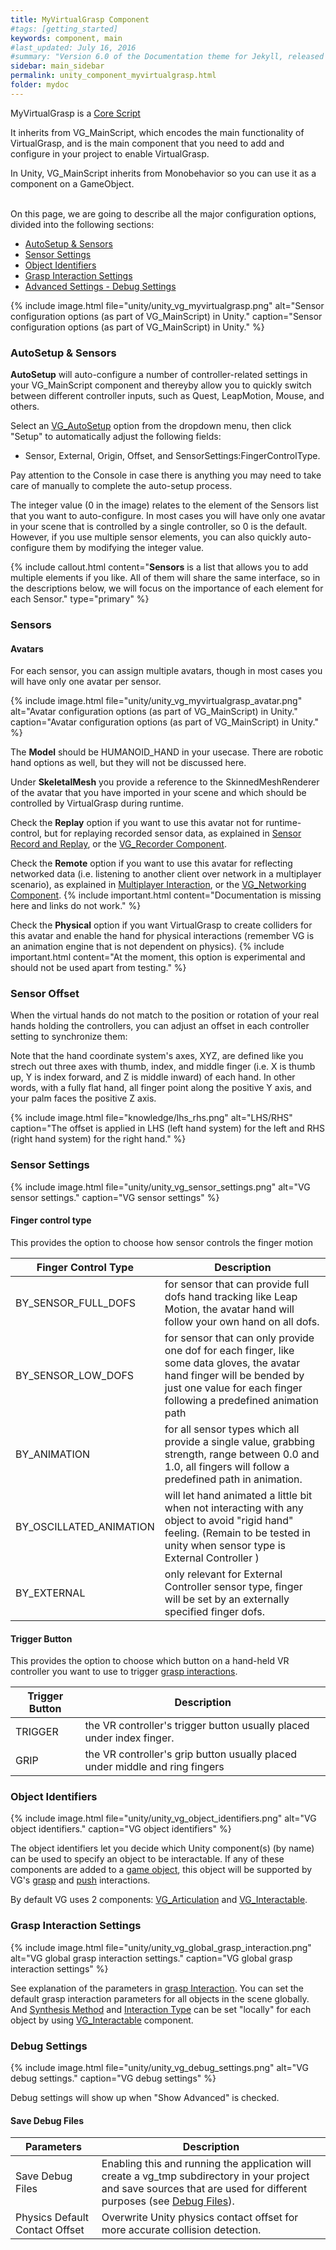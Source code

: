 ```yaml
---
title: MyVirtualGrasp Component
#tags: [getting_started]
keywords: component, main
#last_updated: July 16, 2016
#summary: "Version 6.0 of the Documentation theme for Jekyll, released July 4, 2016, implements relative links so you can view the files offline or on any server without configuring urls and baseurls. Additionally, you can store pages in subdirectories. Templates for alerts and images are available."
sidebar: main_sidebar
permalink: unity_component_myvirtualgrasp.html
folder: mydoc
---
```


MyVirtualGrasp is a <a href="#" data-toggle="tooltip" data-original-title="{{site.data.glossary.CoreScript}}">Core Script</a>

It inherits from VG_MainScript, which encodes the main functionality of VirtualGrasp, and is the main component that you need to add and configure in your project to enable VirtualGrasp.

In Unity, VG_MainScript inherits from Monobehavior so you can use it as a component on a GameObject.<br><br>
<!-- All the API functions you want to use in your own scripts can be accessed through VG_Controller. -->

On this page, we are going to describe all the major configuration options, divided into the following sections:

* [AutoSetup & Sensors](#sensor-setup)
* [Sensor Settings](#sensor-settings)
* [Object Identifiers](#object-identifiers)
* [Grasp Interaction Settings](#grasp-interaction-settings)
* [Advanced Settings - Debug Settings](#debug-settings)

{% include image.html file="unity/unity_vg_myvirtualgrasp.png" alt="Sensor configuration options (as part of VG_MainScript) in Unity." caption="Sensor configuration options (as part of VG_MainScript) in Unity." %}

### AutoSetup & Sensors

**AutoSetup** will auto-configure a number of controller-related settings in your VG_MainScript component and thereyby allow you to quickly switch between different controller inputs, such as Quest, LeapMotion, Mouse, and others.

Select an [VG_AutoSetup](/virtualgrasp_unityapi.html#vg_autosetup) option from the dropdown menu, then click "Setup" to automatically adjust the following fields:
* Sensor, External, Origin, Offset, and SensorSettings:FingerControlType.

Pay attention to the Console in case there is anything you may need to take care of manually to complete the auto-setup process.

The integer value (0 in the image) relates to the element of the Sensors list that you want to auto-configure.
In most cases you will have only one avatar in your scene that is controlled by a single controller, so 0 is the default. However, if you use multiple sensor elements, you can also quickly auto-configure them by modifying the integer value.

{% include callout.html content="**Sensors** is a list that allows you to add multiple elements if you like. All of them will share the same interface, so in the descriptions below, we will focus on the importance of each element for each Sensor." type="primary" %} 

<!--
<div class="panel-group" id="accordion1">
    <div class="panel panel-default">
        <div class="panel-heading">
            <h4 class="panel-title">
                <a class="noCrossRef accordion-toggle" data-toggle="collapse" data-parent="#accordion1" href="#collapseOne1">Show Image</a>
            </h4>
        </div>
        <div id="collapseOne1" class="panel-collapse collapse noCrossRef">
            <div class="panel-body">
                <img src="/images/unity/unity_vg_myvirtualgrasp.png">
            </div>
        </div>
    </div>
</div>
-->

### Sensors

#### Avatars

For each sensor, you can assign multiple avatars, though in most cases you will have only one avatar per sensor.

{% include image.html file="unity/unity_vg_myvirtualgrasp_avatar.png" alt="Avatar configuration options (as part of VG_MainScript) in Unity." caption="Avatar configuration options (as part of VG_MainScript) in Unity." %}

The **Model** should be HUMANOID_HAND in your usecase. There are robotic hand options as well, but they will not be discussed here.

Under **SkeletalMesh** you provide a reference to the SkinnedMeshRenderer of the avatar that you have imported in your scene and which should be controlled by VirtualGrasp during runtime.

Check the **Replay** option if you want to use this avatar not for runtime-control, but for replaying recorded sensor data, as explained in [Sensor Record and Replay](sensor_record_replay.html), or the [VG_Recorder Component](unity_component_vgrecorder.html).

Check the **Remote** option if you want to use this avatar for reflecting networked data (i.e. listening to another client over network in a multiplayer scenario), as explained in [Multiplayer Interaction](multiplayer_interaction.html), or the [VG_Networking Component](unity_component_vgnetworing.html).
{% include important.html content="Documentation is missing here and links do not work." %}

Check the **Physical** option if you want VirtualGrasp to create colliders for this avatar and enable the hand for physical interactions (remember VG is an animation engine that is not dependent on physics).
{% include important.html content="At the moment, this option is experimental and should not be used apart from testing." %}

### Sensor Offset

When the virtual hands do not match to the position or rotation of your real hands holding the controllers, you can adjust an offset in each controller setting to synchronize them:

Note that the hand coordinate system's axes, XYZ, are defined like you strech out three axes with thumb, index, and middle finger (i.e. X is thumb up, Y is index forward, and Z is middle inward) of each hand. In other words, with a fully flat hand, all finger point along the positive Y axis, and your palm faces the positive Z axis.

{% include image.html file="knowledge/lhs_rhs.png" alt="LHS/RHS" caption="The offset is applied in LHS (left hand system) for the left and RHS (right hand system) for the right hand." %}

### Sensor Settings

{% include image.html file="unity/unity_vg_sensor_settings.png" alt="VG sensor settings." caption="VG sensor settings" %}

#### Finger control type

This provides the option to choose how sensor controls the finger motion

| Finger Control Type | Description |
|-------|--------|
| BY_SENSOR_FULL_DOFS | for sensor that can provide full dofs hand tracking like Leap Motion, the avatar hand will follow your own hand on all dofs. | 
| BY_SENSOR_LOW_DOFS| for sensor that can only provide one dof for each finger, like some data gloves, the avatar hand finger will be bended by just one value for each finger following a predefined animation path | 
| BY_ANIMATION | for all sensor types which all provide a single value, grabbing strength, range between 0.0 and 1.0, all fingers will follow a predefined path in animation. | 
| BY_OSCILLATED_ANIMATION | will let hand animated a little bit when not interacting with any object to avoid "rigid hand" feeling. (Remain to be tested in unity when sensor type is External Controller ) | 
| BY_EXTERNAL | only relevant for External Controller sensor type, finger will be set by an externally specified finger dofs. | 


#### Trigger Button

This provides the option to choose which button on a hand-held VR controller you want to use to trigger [grasp interactions](grasp_interaction.html#background).

| Trigger Button | Description |
|-------|--------|
| TRIGGER | the VR controller's trigger button usually placed under index finger. | 
| GRIP| the VR controller's grip button usually placed under middle and ring fingers | 

### Object Identifiers
{% include image.html file="unity/unity_vg_object_identifiers.png" alt="VG object identifiers." caption="VG object identifiers" %}

The object identifiers let you decide which Unity component(s) (by name) can be used to specify an object to be interactable. 
If any of these components are added to a <a href="#" data-toggle="tooltip" data-original-title="{{site.data.glossary.GameObject}}">game object</a>,
this object will be supported by VG's [grasp](grasp_interaction.html) and [push](push_interaction.html) interactions.

By default VG uses 2 components: [VG_Articulation](unity_component_vgarticulation.html) and [VG_Interactable](unity_component_vginteractable.html).

### Grasp Interaction Settings

{% include image.html file="unity/unity_vg_global_grasp_interaction.png" alt="VG global grasp interaction settings." caption="VG global grasp interaction settings" %}

See explanation of the parameters in [grasp Interaction](grasp_interaction.html#grasp-interaction). 
You can set the default grasp interaction parameters for all objects in the scene globally. 
And <a href="#" data-toggle="tooltip" data-original-title="{{site.data.glossary.GraspSynthesisMethod}}">Synthesis Method</a> and 
<a href="#" data-toggle="tooltip" data-original-title="{{site.data.glossary.InteractionType}}">Interaction Type</a> can be set "locally" for each object by using
[VG_Interactable](unity_component_vginteractable.html#unity-component-vginteractable) component.

<!--### Selection Settings
{% include image.html file="unity/unity_vg_selection_settings.png" alt="VG selection settings." caption="VG selection settings" %}

Selection settings will show up when "Show Advanced" is checked. 

Selection settings provides options to choose how a graspable object is selected and how a grasp is selected
for <a href="#" data-toggle="tooltip" data-original-title="{{site.data.glossary.GraspSynthesis}}">grasp synthesis</a>.

#### Object Selection Method

| Object Selection Method | Description |
|-------|--------|
| INTERNAL_SELECTION | VG inherent graspable object selection method as described in [grasp interaction](grasp_interaction.html#from-object-selection-to-grasp-synthesis) | 
| EXTERNAL_SELECTION| This allows VR developers to implement their own object selection method, and call VG's **SelectObject** api function to select object for grasp interaction |


#### Grasp Selection Method

Grasp selection method is only relevant for <a href="#" data-toggle="tooltip" data-original-title="{{site.data.glossary.StaticGrasp}}">Static Grasp</a>
<a href="#" data-toggle="tooltip" data-original-title="{{site.data.glossary.GraspSynthesisMethod}}">Synthesis Method</a> 
to how to choose a grasp in the database that is **closest** to avatar wrist. How **closeness** is measured differenciate the grasp selection methods.

| Grasp Selection Method | Description |
|-------|--------|
| POS_ROT_COMBINED | choose the grasp closest to wrist combining both position and rotation | 
| MIN_POS| choose the grasp closest to wrist in terms of position |
| MIN_ROT| choose the grasp closest to wrist in terms of rotation |


| Parameters | Description |
|-------|--------|
| Pos Weight | for POS_ROT_COMBINED method, the importance weight on position (as opposed to rotation distance) in range [0.0, 1.0]. If 1.0 is equivalent to MIN_POS; if 0.0 is equivalent to MIN_ROT | 
| Grasp Rot Dist Threshold | rotation distance threshold above which a grasp in DB will not be selected for grasp synthesis | 
| Grasp Pos Dist Threshold | position distance threshold above which a grasp in DB will not be selected for grasp synthesis | 

-->
### Debug Settings
{% include image.html file="unity/unity_vg_debug_settings.png" alt="VG debug settings." caption="VG debug settings" %}

Debug settings will show up when "Show Advanced" is checked. 

#### Save Debug Files

| Parameters | Description |
|-------|--------|
| Save Debug Files | Enabling this and running the application will create a vg_tmp subdirectory in your project and save sources that are used for different purposes (see [Debug Files](debug_files.html)). | 
| Physics Default Contact Offset | Overwrite Unity physics contact offset for more accurate collision detection. | 

